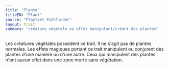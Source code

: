 ```yaml
---
title: "Plante"
titleEN: "Plant"
source: "Playtest Pathfinder"
layout: trait
summary: "créature végétale ou effet manipulant/créant des plantes"
---
```

Les créatures végétales possèdent ce trait. Il ne s'agit pas de plantes normales. Les effets magiques portant ce trait manipulent ou conjurent des plantes d'une manière ou d'une autre. Ceux qui manipulent des plantes n'ont aucun effet dans une zone morte sans végétation. 
